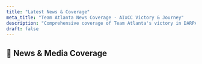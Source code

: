 ```yaml
---
title: "Latest News & Coverage"
meta_title: "Team Atlanta News Coverage - AIxCC Victory & Journey"
description: "Comprehensive coverage of Team Atlanta's victory in DARPA's AI Cyber Challenge and their journey from 2023 to 2025."
draft: false
---
```


## 📰 News & Media Coverage
